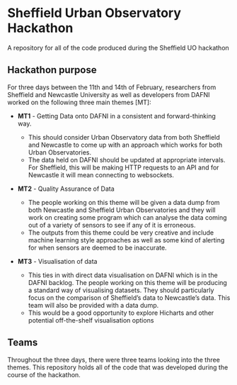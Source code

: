 # Sheffield Urban Observatory Hackathon
A repository for all of the code produced during the Sheffield UO hackathon

## Hackathon purpose
For three days between the 11th and 14th of February, researchers from Sheffield and Newcastle University as well as developers from
DAFNI worked on the following three main themes [MT]:

* **MT1** - Getting Data onto DAFNI in a consistent and forward-thinking way. 
  * This should consider Urban Observatory data from both Sheffield and Newcastle to come up with an approach which works for both Urban Observatories.
  * The data held on DAFNI should be updated at appropriate intervals. For Sheffield, this will be making HTTP requests to an API and for Newcastle it will mean connecting to websockets. 

* **MT2** - Quality Assurance of Data
  * The people working on this theme will be given a data dump from both Newcastle and Sheffield Urban Observatories and they will work on creating some program which can analyse the data coming out of a variety of sensors to see if any of it is erroneous.
  * The outputs from this theme could be very creative and include machine learning style approaches as well as some kind of alerting for when sensors are deemed to be inaccurate.

* **MT3** - Visualisation of data
  * This ties in with direct data visualisation on DAFNI which is in the DAFNI backlog. The people working on this theme will be producing a standard way of visualising datasets. They should particularly focus on the comparison of Sheffield’s data to Newcastle’s data. This team will also be provided with a data dump.
  * This would be a good opportunity to explore Hicharts and other potential off-the-shelf visualisation options
  
## Teams
Throughout the three days, there were three teams looking into the three themes. This repository holds all of the code that was developed during
the course of the hackathon.

